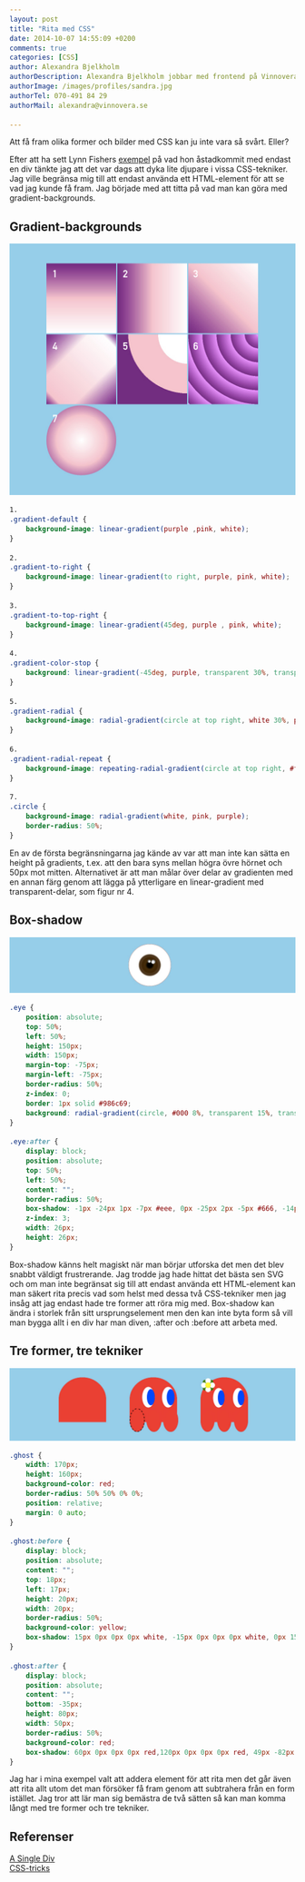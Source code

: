 ```yaml
---
layout: post
title: "Rita med CSS"
date: 2014-10-07 14:55:09 +0200
comments: true
categories: [CSS]
author: Alexandra Bjelkholm
authorDescription: Alexandra Bjelkholm jobbar med frontend på Vinnovera.
authorImage: /images/profiles/sandra.jpg
authorTel: 070-491 84 29
authorMail: alexandra@vinnovera.se

---
```


Att få fram olika former och bilder med CSS kan ju inte vara så svårt. Eller?

<!--more-->

Efter att ha sett Lynn Fishers [exempel][0] på vad hon åstadkommit med endast en div tänkte jag att det var dags att dyka lite djupare i vissa CSS-tekniker. Jag ville begränsa mig till att endast använda ett HTML-element för att se vad jag kunde få fram. Jag började med att titta på vad man kan göra med gradient-backgrounds.

## Gradient-backgrounds

![Gradients][00]  

```css
1.
.gradient-default {
	background-image: linear-gradient(purple ,pink, white);
}

2.
.gradient-to-right {
	background-image: linear-gradient(to right, purple, pink, white);
}

3.
.gradient-to-top-right {
	background-image: linear-gradient(45deg, purple , pink, white);
}

4.
.gradient-color-stop {
	background: linear-gradient(-45deg, purple, transparent 30%, transparent 70%, purple), linear-gradient(45deg, purple, pink 10%, white 90%, purple);
}

5.
.gradient-radial {
	background-image: radial-gradient(circle at top right, white 30%, pink 30%, pink 60%, purple 60%);
}

6.
.gradient-radial-repeat {
	background-image: repeating-radial-gradient(circle at top right, #fb7afb, purple 50px);
}

7.
.circle {
	background-image: radial-gradient(white, pink, purple);
	border-radius: 50%;
}
```

En av de första begränsningarna jag kände av var att man inte kan sätta en height på gradients, t.ex. att den bara syns mellan högra övre hörnet och 50px mot mitten. Alternativet är att man målar över delar av gradienten med en annan färg genom att lägga på ytterligare en linear-gradient med transparent-delar, som figur nr 4.

## Box-shadow

![Box shadow][01]

```css
.eye {
	position: absolute;
	top: 50%;
	left: 50%;
	height: 150px;
	width: 150px;
	margin-top: -75px;
	margin-left: -75px;
	border-radius: 50%;
	z-index: 0;
	border: 1px solid #986c69;
	background: radial-gradient(circle, #000 8%, transparent 15%, transparent 29%, rgba(61,39,18,0.7) 33%, transparent 38%), radial-gradient(circle, #543808, #432501 25%, #715432 35%, white 38%);
}

.eye:after {
	display: block;
	position: absolute;
	top: 50%;
	left: 50%;
	content: "";
	border-radius: 50%;
	box-shadow: -1px -24px 1px -7px #eee, 0px -25px 2px -5px #666, -14px -26px 1px -9px #eee, -15px -27px 2px -7px #666;
	z-index: 3;
	width: 26px;
	height: 26px;
}
```

Box-shadow känns helt magiskt när man börjar utforska det men det blev snabbt väldigt frustrerande. Jag trodde jag hade hittat det bästa sen SVG och om man inte begränsat sig till att endast använda ett HTML-element kan man säkert rita precis vad som helst med dessa två CSS-tekniker men jag insåg att jag endast hade tre former att röra mig med. Box-shadow kan ändra i storlek från sitt ursprungselement men den kan inte byta form så vill man bygga allt i en div har man diven, :after och :before att arbeta med.

## Tre former, tre tekniker

![Shapes][02]

```css
.ghost {
	width: 170px;
	height: 160px;
	background-color: red;
	border-radius: 50% 50% 0% 0%;
	position: relative;
	margin: 0 auto;
}

.ghost:before {
	display: block;
	position: absolute;
	content: "";
	top: 18px;
	left: 17px;
	height: 20px;
	width: 20px;
	border-radius: 50%;
	background-color: yellow;
	box-shadow: 15px 0px 0px 0px white, -15px 0px 0px 0px white, 0px 15px 0px 0px white, 0px -15px 0px 0px white, 11px -11px 0px -2px green, -11px -11px 0px -2px green, -11px 11px 0px -2px green, 11px 11px 0px -2px green;
}

.ghost:after {
	display: block;
	position: absolute;
	content: "";
	bottom: -35px;
	height: 80px;
	width: 50px;
	border-radius: 50%;
	background-color: red;
	box-shadow: 60px 0px 0px 0px red,120px 0px 0px 0px red, 49px -82px 0px -13px blue, 40px -82px 0px -5px white, 120px -82px 0px -13px blue, 111px -82px 0px -5px white;
}
```

Jag har i mina exempel valt att addera element för att rita men det går även att rita allt utom det man försöker få fram genom att subtrahera från en form istället. Jag tror att lär man sig bemästra de två sätten så kan man komma långt med tre former och tre tekniker.

## Referenser
[A Single Div][0]   
[CSS-tricks][1]

[0]: http://a.singlediv.com/
[1]: http://css-tricks.com/css3-gradients/

[00]: /images/content/posts/rita-med-css/gradients.jpg
[01]: /images/content/posts/rita-med-css/eye.jpg
[02]: /images/content/posts/rita-med-css/ghost.jpg